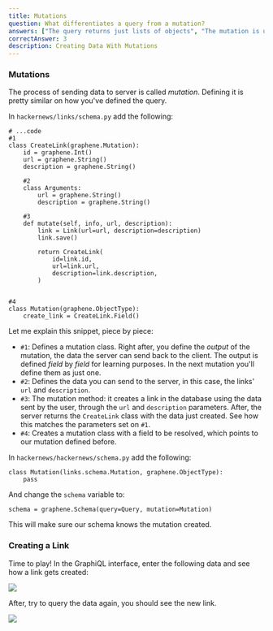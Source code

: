 ```yaml
---
title: Mutations
question: What differentiates a query from a mutation?
answers: ["The query returns just lists of objects", "The mutation is used for pagination", "Mutations are used for getting data and queries for sending data", "Mutations are used for sending data and queries for getting data"]
correctAnswer: 3
description: Creating Data With Mutations
---
```


### Mutations
The process of sending data to server is called *mutation*. Defining it is pretty similar on how you've defined the query.

<Instruction>

In `hackernews/links/schema.py` add the following:

```python(path=".../graphql-python/hackernews/links/schema.py")
# ...code
#1
class CreateLink(graphene.Mutation):
    id = graphene.Int()
    url = graphene.String()
    description = graphene.String()

    #2
    class Arguments:
        url = graphene.String()
        description = graphene.String()

    #3
    def mutate(self, info, url, description):
        link = Link(url=url, description=description)
        link.save()

        return CreateLink(
            id=link.id,
            url=link.url,
            description=link.description,
        )


#4
class Mutation(graphene.ObjectType):
    create_link = CreateLink.Field()
```

</Instruction>

Let me explain this snippet, piece by piece:

* `#1`: Defines a mutation class. Right after, you define the *output* of the mutation, the data the server can send back to the client. The output is defined *field* by *field* for learning purposes. In the next mutation you'll define them as just one.
* `#2`: Defines the data you can send to the server, in this case, the links' `url` and `description`.
* `#3`: The mutation method: it creates a link in the database using the data sent by the user, through the `url` and `description` parameters. After, the server returns the `CreateLink` class with the data just created. See how this matches the parameters set on `#1`.
* `#4`: Creates a mutation class with a field to be resolved, which points to our mutation defined before.

<Instruction>

In `hackernews/hackernews/schema.py` add the following:

```python(path=".../graphql-python/hackernews/hackernews/schema.py")
class Mutation(links.schema.Mutation, graphene.ObjectType):
    pass
```

</Instruction>

<Instruction>

And change the `schema` variable to:

```python(path=".../graphql-python/hackernews/hackernews/schema.py")
schema = graphene.Schema(query=Query, mutation=Mutation)
```

</Instruction>

This will make sure our schema knows the mutation created.

### Creating a Link
Time to play! In the GraphiQL interface, enter the following data and see how a link gets created:

![](http://i.imgur.com/L2BA6eV.png)

After, try to query the data again, you should see the new link.

![](http://i.imgur.com/wjinT5F.png)
